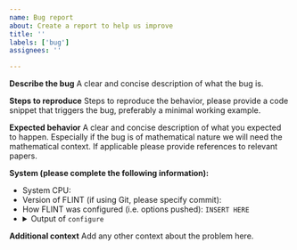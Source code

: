 ```yaml
---
name: Bug report
about: Create a report to help us improve
title: ''
labels: ['bug']
assignees: ''

---
```


**Describe the bug**
A clear and concise description of what the bug is.

**Steps to reproduce**
Steps to reproduce the behavior, please provide a code snippet that triggers
the bug, preferably a minimal working example.

**Expected behavior**
A clear and concise description of what you expected to happen. Especially if
the bug is of mathematical nature we will need the mathematical context. If
applicable please provide references to relevant papers.

**System (please complete the following information):**
<ul>
<li>System CPU:</li>
<li>Version of FLINT (if using Git, please specify commit):</li>
<li>How FLINT was configured (i.e. options pushed): <code>INSERT HERE</code></li>
<li><details>
<summary>Output of <code>configure</code></summary>

```
Insert here
```

</details></li></ul>

**Additional context**
Add any other context about the problem here.
